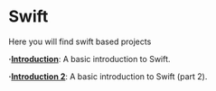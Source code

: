# Swift
Here you will find swift based projects

**·[Introduction](https://github.com/Jkutkut/Swift-Introduction)**: A basic introduction to Swift.

**·[Introduction 2](https://github.com/Jkutkut/Swift-Introduction_2)**: A basic introduction to Swift (part 2).

<!-- **·[]()**:  -->
<!-- **·[]()**:  -->
<!-- **·[]()**:  -->
<!-- **·[]()**:  -->
<!-- **·[]()**:  -->